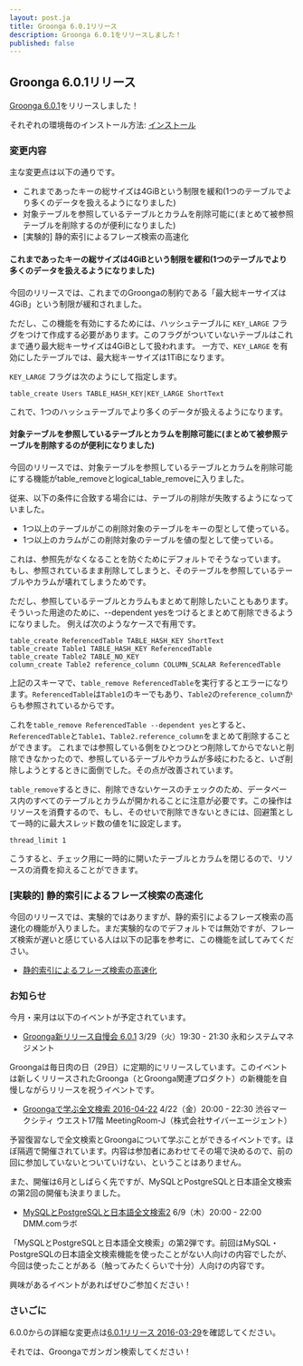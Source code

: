 ```yaml
---
layout: post.ja
title: Groonga 6.0.1リリース
description: Groonga 6.0.1をリリースしました！
published: false
---
```


## Groonga 6.0.1リリース

[Groonga 6.0.1](/ja/docs/news.html#release-6-0-1)をリリースしました！

それぞれの環境毎のインストール方法: [インストール](/ja/docs/install.html)

### 変更内容

主な変更点は以下の通りです。

  * これまであったキーの総サイズは4GiBという制限を緩和(1つのテーブルでより多くのデータを扱えるようになりました)
  * 対象テーブルを参照しているテーブルとカラムを削除可能に(まとめて被参照テーブルを削除するのが便利になりました)
  * [実験的] 静的索引によるフレーズ検索の高速化

#### これまであったキーの総サイズは4GiBという制限を緩和(1つのテーブルでより多くのデータを扱えるようになりました)

今回のリリースでは、これまでのGroongaの制約である「最大総キーサイズは4GiB」という制限が緩和されました。

ただし、この機能を有効にするためには、ハッシュテーブルに ``KEY_LARGE`` フラグをつけて作成する必要があります。このフラグがついていないテーブルはこれまで通り最大総キーサイズは4GiBとして扱われます。
一方で、``KEY_LARGE`` を有効にしたテーブルでは、最大総キーサイズは1TiBになります。

``KEY_LARGE`` フラグは次のようにして指定します。

```
table_create Users TABLE_HASH_KEY|KEY_LARGE ShortText
```

これで、1つのハッシュテーブルでより多くのデータが扱えるようになります。

#### 対象テーブルを参照しているテーブルとカラムを削除可能に(まとめて被参照テーブルを削除するのが便利になりました)

今回のリリースでは、対象テーブルを参照しているテーブルとカラムを削除可能にする機能がtable_removeとlogical_table_removeに入りました。

従来、以下の条件に合致する場合には、テーブルの削除が失敗するようになっていました。

* 1つ以上のテーブルがこの削除対象のテーブルをキーの型として使っている。
* 1つ以上のカラムがこの削除対象のテーブルを値の型として使っている。

これは、参照先がなくなることを防ぐためにデフォルトでそうなっています。
もし、参照されているまま削除してしまうと、そのテーブルを参照しているテーブルやカラムが壊れてしまうためです。

ただし、参照しているテーブルとカラムもまとめて削除したいこともあります。
そういった用途のために、--dependent yesをつけるとまとめて削除できるようになりました。
例えば次のようなケースで有用です。

```
table_create ReferencedTable TABLE_HASH_KEY ShortText
table_create Table1 TABLE_HASH_KEY ReferencedTable
table_create Table2 TABLE_NO_KEY
column_create Table2 reference_column COLUMN_SCALAR ReferencedTable
```

上記のスキーマで、``table_remove ReferencedTable``を実行するとエラーになります。``ReferencedTable``は``Table1``のキーでもあり、``Table2``の``reference_column``からも参照されているからです。

これを``table_remove ReferencedTable --dependent yes``とすると、``ReferencedTable``と``Table1``、``Table2.reference_column``をまとめて削除することができます。
これまでは参照している側をひとつひとつ削除してからでないと削除できなかったので、参照しているテーブルやカラムが多岐にわたると、いざ削除しようとするときに面倒でした。その点が改善されています。

``table_remove``するときに、削除できないケースのチェックのため、データベース内のすべてのテーブルとカラムが開かれることに注意が必要です。この操作はリソースを消費するので、もし、そのせいで削除できないときには、回避策として一時的に最大スレッド数の値を1に設定します。

```
thread_limit 1
```

こうすると、チェック用に一時的に開いたテーブルとカラムを閉じるので、リソースの消費を抑えることができます。

### [実験的] 静的索引によるフレーズ検索の高速化

今回のリリースでは、実験的ではありますが、静的索引によるフレーズ検索の高速化の機能が入りました。まだ実験的なのでデフォルトでは無効ですが、フレーズ検索が遅いと感じている人は以下の記事を参考に、この機能を試してみてください。

* [静的索引によるフレーズ検索の高速化](/ja/blog/2016/03/28/chunk-split.html)

### お知らせ

今月・来月は以下のイベントが予定されています。

* [Groonga新リリース自慢会 6.0.1](https://groonga.doorkeeper.jp/events/41564) 3/29（火）19:30 - 21:30 永和システムマネジメント 

Groongaは毎日肉の日（29日）に定期的にリリースしています。このイベントは新しくリリースされたGroonga（とGroonga関連プロダクト）の新機能を自慢しながらリリースを祝うイベントです。

* [Groongaで学ぶ全文検索 2016-04-22](https://groonga.doorkeeper.jp/events/41978) 4/22（金）20:00 - 22:30 渋谷マークシティ ウエスト17階 MeetingRoom-J（株式会社サイバーエージェント） 

予習復習なしで全文検索とGroongaについて学ぶことができるイベントです。ほぼ隔週で開催されています。内容は参加者にあわせてその場で決めるので、前の回に参加していないとついていけない、ということはありません。

また、開催は6月としばらく先ですが、MySQLとPostgreSQLと日本語全文検索の第2回の開催も決まりました。

* [MySQLとPostgreSQLと日本語全文検索2](http://eventdots.jp/event/584205) 6/9（木）20:00 - 22:00 DMM.comラボ 

「MySQLとPostgreSQLと日本語全文検索」の第2弾です。前回はMySQL・PostgreSQLの日本語全文検索機能を使ったことがない人向けの内容でしたが、今回は使ったことがある（触ってみたくらいで十分）人向けの内容です。

興味があるイベントがあればぜひご参加ください！

### さいごに

6.0.0からの詳細な変更点は[6.0.1リリース 2016-03-29](/ja/docs/news.html#release-6-0-1)を確認してください。

それでは、Groongaでガンガン検索してください！
